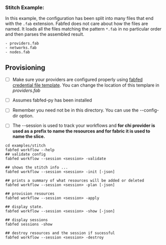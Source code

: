 ### Stitch Example:

In this example, the configuration has been split into many files that end with the ```.fab``` extension.
Fabfed does not care about how the files are named. It loads all the files matching the pattern ```*.fab``` in no particular order and then parses the assembled result. 

    - providers.fab
    - networks.fab
    - nodes.fab

## Provisioning

- [ ] Make sure your providers are configured properly using [fabfed credential file template](../../config/fabfed_credentials_template.yml). You can change the location of this templare in <i>providers.fab</i>
- [ ] Assumes fabfed-py has been installed
- [ ] Remember you need not be in this directory. You can use the --config-dir option.  
- [ ] The --session is used to track your workflows and <b>for chi provider is used as a prefix to name the resources and for fabric it is used to name the slice.</b>


```
cd examples/stitch
fabfed workflow --help
## validate config
fabfed workflow --session <session> -validate

## shows the stitch info ... 
fabfed workflow --session <session> -init [-json]

## prints a summary of what resources will be added or deleted
fabfed workflow --session <session> -plan [-json]

## provision resources
fabfed workflow --session <session> -apply

## display state. 
fabfed workflow --session <session> -show [-json]

## display sessions
fabfed sessions -show

## destroy resources and the session if sucessful
fabfed workflow --session <session> -destroy
```
